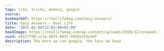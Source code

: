 ```yaml
---
tags: life, tricks, memory, google
source:
bookmarkOf: https://reallifemag.com/easy-answers/
title: Easy Answers — Real Life
date: '2021-02-08T22:03:00+02:00'
headImage: https://reallifemag.com/wp-content/uploads/2020/12/unnamed-1024x683.jpg
uuid: e621ff90-cc3a-4b51-883f-0595e162e3df
description: The more we can google, the less we know
---
```


